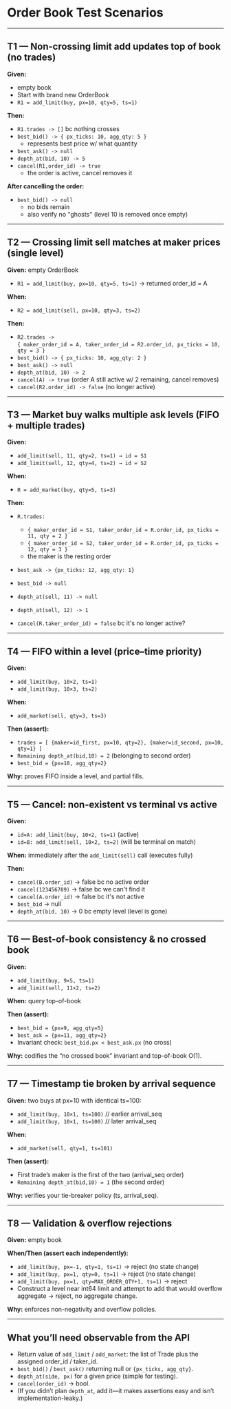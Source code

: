 # Order Book Test Scenarios

---

## T1 — Non-crossing limit add updates top of book (no trades)

**Given:**
- empty book  
- Start with brand new OrderBook  
- `R1 = add_limit(buy, px=10, qty=5, ts=1)`

**Then:**
- `R1.trades -> []` bc nothing crosses  
- `best_bid() -> { px_ticks: 10, agg_qty: 5 }`  
  - represents best price w/ what quantity  
- `best_ask() -> null`  
- `depth_at(bid, 10) -> 5`  
- `cancel(R1,order_id) -> true`  
  - the order is active, cancel removes it  

**After cancelling the order:**
- `best_bid() -> null`  
  - no bids remain  
  - also verify no "ghosts" (level 10 is removed once empty)  

---

## T2 — Crossing limit sell matches at maker prices (single level)

**Given:** empty OrderBook  
- `R1 = add_limit(buy, px=10, qty=5, ts=1)` → returned order_id = A  

**When:**  
- `R2 = add_limit(sell, px=10, qty=3, ts=2)`

**Then:**
- `R2.trades ->`  
  `{ maker_order_id = A, taker_order_id = R2.order_id, px_ticks = 10, qty = 3 }`  
- `best_bid() -> { px_ticks: 10, agg_qty: 2 }`  
- `best_ask() -> null`  
- `depth_at(bid, 10) -> 2`  
- `cancel(A) -> true` (order A still active w/ 2 remaining, cancel removes)  
- `cancel(R2.order_id) -> false` (no longer active)  

---

## T3 — Market buy walks multiple ask levels (FIFO + multiple trades)

**Given:**
- `add_limit(sell, 11, qty=2, ts=1) → id = S1`  
- `add_limit(sell, 12, qty=4, ts=2) → id = S2`

**When:**  
- `R = add_market(buy, qty=5, ts=3)`

**Then:**
- `R.trades:`  
  - `{ maker_order_id = S1, taker_order_id = R.order_id, px_ticks = 11, qty = 2 }`  
  - `{ maker_order_id = S2, taker_order_id = R.order_id, px_ticks = 12, qty = 3 }`  
  - the maker is the resting order  

- `best_ask -> {px_ticks: 12, agg_qty: 1}`  
- `best_bid -> null`  
- `depth_at(sell, 11) -> null`  
- `depth_at(sell, 12) -> 1`  
- `cancel(R.taker_order_id) = false` bc it's no longer active?  

---

## T4 — FIFO within a level (price–time priority)

**Given:**  
- `add_limit(buy, 10×2, ts=1)`  
- `add_limit(buy, 10×3, ts=2)`

**When:**  
- `add_market(sell, qty=3, ts=3)`

**Then (assert):**  
- `trades = [ {maker=id_first, px=10, qty=2}, {maker=id_second, px=10, qty=1} ]`  
- `Remaining depth_at(bid,10) = 2` (belonging to second order)  
- `best_bid = {px=10, agg_qty=2}`  

**Why:** proves FIFO inside a level, and partial fills.  

---

## T5 — Cancel: non-existent vs terminal vs active

**Given:**  
- `id=A: add_limit(buy, 10×2, ts=1)` (active)  
- `id=B: add_limit(sell, 10×2, ts=2)` (will be terminal on match)  

**When:** immediately after the `add_limit(sell)` call (executes fully)

**Then:**  
- `cancel(B.order_id)` → false bc no active order  
- `cancel(123456789)` → false bc we can't find it  
- `cancel(A.order_id)` → false bc it's not active  
- `best_bid` → null  
- `depth_at(bid, 10)` → 0 bc empty level (level is gone)  

---

## T6 — Best-of-book consistency & no crossed book

**Given:**  
- `add_limit(buy, 9×5, ts=1)`  
- `add_limit(sell, 11×2, ts=2)`

**When:** query top-of-book  

**Then (assert):**  
- `best_bid = {px=9, agg_qty=5}`  
- `best_ask = {px=11, agg_qty=2}`  
- Invariant check: `best_bid.px < best_ask.px` (no cross)  

**Why:** codifies the “no crossed book” invariant and top-of-book O(1).  

---

## T7 — Timestamp tie broken by arrival sequence

**Given:** two buys at px=10 with identical ts=100:  
- `add_limit(buy, 10×1, ts=100)` // earlier arrival_seq  
- `add_limit(buy, 10×1, ts=100)` // later arrival_seq  

**When:**  
- `add_market(sell, qty=1, ts=101)`

**Then (assert):**  
- First trade’s maker is the first of the two (arrival_seq order)  
- `Remaining depth_at(bid,10) = 1` (the second order)  

**Why:** verifies your tie-breaker policy (ts, arrival_seq).  

---

## T8 — Validation & overflow rejections

**Given:** empty book  

**When/Then (assert each independently):**
- `add_limit(buy, px=-1, qty=1, ts=1)` → reject (no state change)  
- `add_limit(buy, px=1, qty=0, ts=1)` → reject (no state change)  
- `add_limit(buy, px=1, qty=MAX_ORDER_QTY+1, ts=1)` → reject  
- Construct a level near int64 limit and attempt to add that would overflow aggregate → reject, no aggregate change.  

**Why:** enforces non-negativity and overflow policies.  

---

## What you’ll need observable from the API

- Return value of `add_limit` / `add_market`: the list of Trade plus the assigned order_id / taker_id.  
- `best_bid()` / `best_ask()` returning null or `{px_ticks, agg_qty}`.  
- `depth_at(side, px)` for a given price (simple for testing).  
- `cancel(order_id)` → bool.  
- (If you didn’t plan `depth_at`, add it—it makes assertions easy and isn’t implementation-leaky.)  
